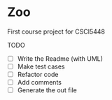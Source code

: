 # Zoo
First course project for CSCI5448

TODO
- [ ] Write the Readme (with UML)
- [ ] Make test cases
- [ ] Refactor code
- [ ] Add comments
- [ ] Generate the out file